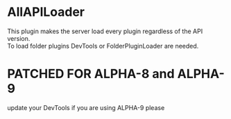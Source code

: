 # AllAPILoader
This plugin makes the server load every plugin regardless of the API version.  
To load folder plugins DevTools or FolderPluginLoader are needed.

# PATCHED FOR ALPHA-8 and ALPHA-9

update your DevTools if you are using  ALPHA-9 please
